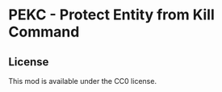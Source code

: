 # PEKC - Protect Entity from Kill Command

## License

This mod is available under the CC0 license.
